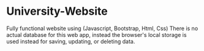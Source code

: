 # University-Website
Fully functional website using (Javascript, Bootstrap, Html, Css)
There is no actual database for this web app, instead the browser's local storage is used instead for saving, updating, or deleting data.
